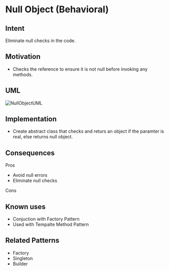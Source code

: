 # Null Object (Behavioral)

## Intent

Eliminate null checks in the code.

## Motivation

- Checks the reference to ensure it is not null before invoking any methods.

## UML

![NullObjectUML](https://media.geeksforgeeks.org/wp-content/uploads/NullObject.png)

## Implementation

- Create abstract class that checks and returs an object if the paramter is real, else returns null object.

## Consequences

Pros

- Avoid null errors
- Eliminate null checks

Cons

## Known uses

- Conjuction with Factory Pattern
- Used with Tempalte Method Pattern

## Related Patterns

- Factory
- Singleton
- Builder
